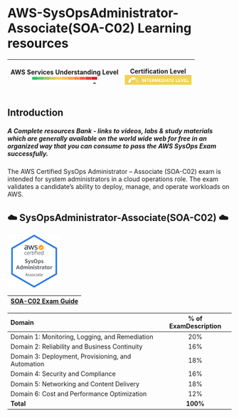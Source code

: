 # AWS-SysOpsAdministrator-Associate(SOA-C02) Learning resources 


| <p style="text-align: center;"> <b> AWS Services Understanding Level</b>   <br> <img src="/assets/AWS services understanding Level.png" alt="drawing" width="150"/> </br> </p>      | <p style="text-align: center;"> <b> Certification Level</b>   <br> <img src="/assets/Certification Level.png" alt="drawing" width="150"/> </br> </p>   | 
| :---       |    :----:   |     
## Introduction

##### A Complete resources Bank - links to videos, labs & study materials which are generally available on the world wide web for free in an organized way that you can consume to pass the AWS SysOps Exam successfully. 

The AWS Certified SysOps Administrator – Associate (SOA-C02) exam is intended for system
administrators in a cloud operations role. The exam validates a candidate’s ability to deploy, manage, and operate workloads on AWS.



## :cloud: SysOpsAdministrator-Associate(SOA-C02) :cloud: 



<img src="/assets/AWS-SysOpAdmin-Associate-2020.png" alt="drawing" width="120"/>



|[ SOA-C02 Exam Guide ](https://d1.awsstatic.com/training-and-certification/docs-sysops-associate/AWS-Certified-SysOps-Administrator-Associate_Exam-Guide.pdf)| 
|---| 


| Domain     | % of ExamDescription | 
| :---        |    :----:   |        
| Domain 1: Monitoring, Logging, and Remediation    | 20%    | 
| Domain 2: Reliability and Business Continuity | 16% |
|Domain 3: Deployment, Provisioning, and Automation |18% |
|Domain 4: Security and Compliance |16% |
| Domain 5: Networking and Content Delivery| 18% |
|Domain 6: Cost and Performance Optimization| 12%|
|<b>Total |  <b>100% |</b></b>


